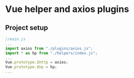 # Vue helper and axios plugins

## Project setup
```javascript
//main.js
...
import axios from "./plugins/axios.js";
import * as hp from "./helpers/index.js";
...
Vue.prototype.$http = axios;
Vue.prototype.$hp = hp;
...
```
